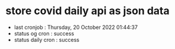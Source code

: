 # store covid daily api as json data

- last cronjob : Thursday, 20 October 2022 01:44:37
- status og cron : success
- status daily cron : success
      
      